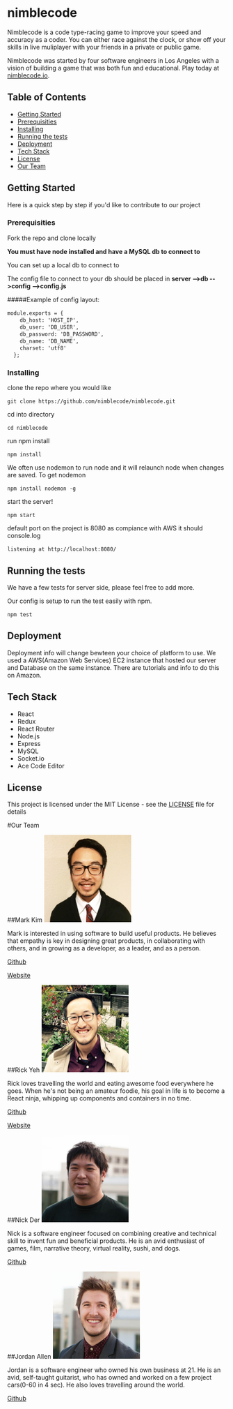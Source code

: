 # nimblecode

Nimblecode is a code type-racing game to improve your speed and accuracy as a coder.  You can either race against the clock, or show off your skills in live muliplayer with your friends in a private or public game.

Nimblecode was started by four software engineers in Los Angeles with a vision of building a game that was both fun and educational. Play today at [nimblecode.io](http://nimblecode.io).

## Table of Contents
- [Getting Started](#getting-started)
- [Prerequisities](#prerequisities)
- [Installing](#installing)
- [Running the tests](#running-the-tests)
- [Deployment](#deployment)
- [Tech Stack](#tech-stack)
- [License](#license)
- [Our Team](#our-team)
	
## Getting Started

Here is a quick step by step if you'd like to contribute to our project


### Prerequisities

Fork the repo and clone locally

**You must have node installed and have a MySQL db to connect to**

You can set up a local db to connect to

The config file to connect to your db should be placed in **server -->db -->config -->config.js**

#####Example of config layout:
```
module.exports = {
    db_host: 'HOST_IP',
    db_user: 'DB_USER',
    db_password: 'DB_PASSWORD',
    db_name: 'DB_NAME',
    charset: 'utf8'
  };
```

### Installing

clone the repo where you would like

```
git clone https://github.com/nimblecode/nimblecode.git
```
cd into directory
```
cd nimblecode
```
run npm install
```
npm install
```
We often use nodemon to run node and it will relaunch node when changes are saved.
To get nodemon 
```
npm install nodemon -g
```
start the server!
```
npm start
```
default port on the project is 8080 as compiance with AWS
it should console.log 
```
listening at http://localhost:8080/
```
## Running the tests
We have a few tests for server side, please feel free to add more.

Our config is setup to run the test easily with npm.
```
npm test
```

## Deployment

Deployment info will change bewteen your choice of platform to use.  We used a AWS(Amazon Web Services) EC2 instance that hosted our server and Database on the same instance.  There are tutorials and info to do this on Amazon.

## Tech Stack

* React
* Redux
* React Router
* Node.js
* Express
* MySQL
* Socket.io
* Ace Code Editor

## License

This project is licensed under the MIT License - see the [LICENSE](./LICENSE) file for details

#Our Team

##Mark Kim
<img src="./client/assets/mark-profile.jpg" width="200" height="200" />

Mark is interested in using software to build useful products. He believes that empathy is key in designing great products, in collaborating with others, and in growing as a developer, as a leader, and as a person.

[Github](https://github.com/marksanghoonkim)

[Website](http://marksanghoonkim.com)
  
##Rick Yeh
<img src="./client/assets/rick-profile.jpg" width="200" height="200" />

Rick loves travelling the world and eating awesome food everywhere he goes. When he's not being an amateur foodie, his goal in life is to become a React ninja, whipping up components and containers in no time.

[Github](https://github.com/rickyeh)

[Website](http://rickyeh.com)
  
##Nick Der
<img src="./client/assets/nick-profile.jpg" width="200" height="200" />

Nick is a software engineer focused on combining creative and technical skill to invent fun and beneficial products. He is an avid enthusiast of games, film, narrative theory, virtual reality, sushi, and dogs.

[Github](https://github.com/kiritsuzu)

##Jordan Allen
<img src="./client/assets/jordan-profile.jpg" width="200" height="200" />

Jordan is a software engineer who owned his own business at 21. He is an avid, self-taught guitarist, who has owned and worked on a few project cars(0-60 in 4 sec). He also loves travelling around the world.

[Github](https://github.com/jordanallen98)
